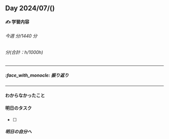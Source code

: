 ## Day 2024/07/()

#### :writing_hand: 学習内容

###### 今週 分/1440 分

###### 分(合計：h/1000h)

---

##### :face_with_monocle: 振り返り

---

#### わからなかったこと

#### 明日のタスク

- [ ]

##### 明日の自分へ
